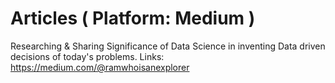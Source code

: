# Articles ( Platform: Medium )
Researching &amp; Sharing Significance of Data Science in inventing Data driven decisions of today's problems. 
Links:
https://medium.com/@ramwhoisanexplorer

